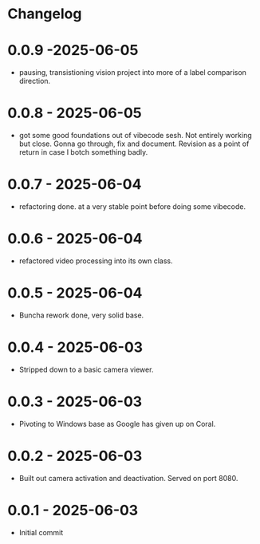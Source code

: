 # Changelog

# 0.0.9 -2025-06-05
- pausing, transistioning vision project into more of a label comparison direction.

# 0.0.8 - 2025-06-05
- got some good foundations out of vibecode sesh. Not entirely working but close. Gonna go through, fix and document. Revision as a point of return in case I botch something badly.

# 0.0.7 - 2025-06-04
- refactoring done. at a very stable point before doing some vibecode.

# 0.0.6 - 2025-06-04
- refactored video processing into its own class.

# 0.0.5 - 2025-06-04
- Buncha rework done, very solid base.

# 0.0.4 - 2025-06-03
- Stripped down to a basic camera viewer.

# 0.0.3 - 2025-06-03
- Pivoting to Windows base as Google has given up on Coral.

# 0.0.2 - 2025-06-03
- Built out camera activation and deactivation. Served on port 8080.

# 0.0.1 - 2025-06-03
- Initial commit